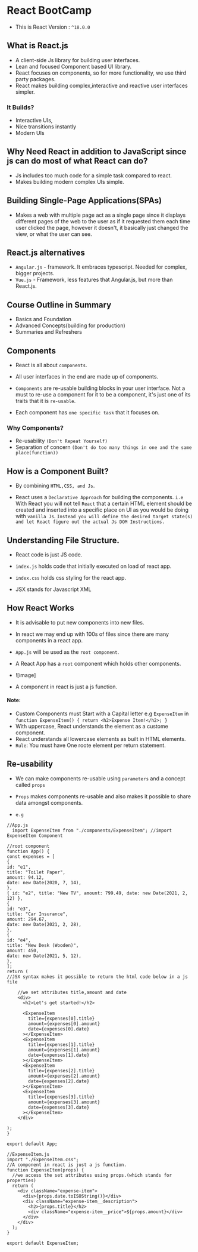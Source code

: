 # React BootCamp

- This is React Version : `^18.0.0`

## What is React.js

- A client-side Js library for building user interfaces.
- Lean and focused Component based UI library.
- React focuses on components, so for more functionality, we use third party packages.
- React makes building complex,interactive and reactive user interfaces simpler.

### It Builds?

- Interactive UIs,
- Nice transitions instantly
- Modern UIs

## Why Need React in addition to JavaScript since js can do most of what React can do?

- Js includes too much code for a simple task compared to react.
- Makes building modern complex UIs simple.

## Building Single-Page Applications(SPAs)

- Makes a web with multiple page act as a single page since it displays different pages of the web to the user as if it requested them each time user clicked the page, however it doesn't, it basically just changed the view, or what the user can see.

## React.js alternatives

- `Angular.js` - framework. It embraces typescript. Needed for complex, bigger projects.
- `Vue.js` - Framework, less features that Angular.js, but more than React.js.

## Course Outline in Summary

- Basics and Foundation
- Advanced Concepts(building for production)
- Summaries and Refreshers

## Components

- React is all about `components`.
- All user interfaces in the end are made up of components.

- `Components` are re-usable building blocks in your user interface. Not a must to re-use a component for it to be a component, it's just one of its traits that it is `re-usable`.
- Each component has `one specific task` that it focuses on.

### Why Components?

- Re-usability `(Don't Repeat Yourself)`
- Separation of concern `(Don't do too many things in one and the same place(function))`

## How is a Component Built?

- By combining `HTML,CSS, and Js`.

- React uses a `Declarative Approach` for building the components. `i.e` With React you will not tell `React` that a certain HTML element should be created and inserted into a specific place on UI as you would be doing with `vanilla Js`. `Instead you will define the desired target state(s) and let React figure out the actual Js DOM Instructions.`

## Understanding File Structure.

- React code is just JS code.
- `index.js` holds code that initially executed on load of react app.
- `index.css` holds css styling for the react app.

- JSX stands for Javascript XML

## How React Works

- It is advisable to put new components into new files.
- In react we may end up with 100s of files since there are many components in a react app.
- `App.js` will be used as the `root component`.

- A React App has a `root` component which holds other components.
- ![image]
- A component in react is just a js function.

#### Note:

- Custom Components must Start with a Capital letter e.g `ExpenseItem` in
  `function ExpenseItem() {
  return <h2>Expense Item!</h2>;
}`
- With uppercase, React understands the element as a custome component.
- React understands all lowercase elements as built in HTML elements.
- `Rule`: You must have One roote element per return statement.

## Re-usability

- We can make components re-usable using `parameters` and a concept called `props`
- `Props` makes components re-usable and also makes it possible to share data amongst components.

- `e.g`

```
//App.js
  import ExpenseItem from "./components/ExpenseItem"; //import ExpenseItem Component

//root component
function App() {
const expenses = [
{
id: "e1",
title: "Toilet Paper",
amount: 94.12,
date: new Date(2020, 7, 14),
},
{ id: "e2", title: "New TV", amount: 799.49, date: new Date(2021, 2, 12) },
{
id: "e3",
title: "Car Insurance",
amount: 294.67,
date: new Date(2021, 2, 28),
},
{
id: "e4",
title: "New Desk (Wooden)",
amount: 450,
date: new Date(2021, 5, 12),
},
];
return (
//JSX syntax makes it possible to return the html code below in a js file

    //we set attributes title,amount and date
    <div>
      <h2>Let's get started!</h2>

      <ExpenseItem
        title={expenses[0].title}
        amount={expenses[0].amount}
        date={expenses[0].date}
      ></ExpenseItem>
      <ExpenseItem
        title={expenses[1].title}
        amount={expenses[1].amount}
        date={expenses[1].date}
      ></ExpenseItem>
      <ExpenseItem
        title={expenses[2].title}
        amount={expenses[2].amount}
        date={expenses[2].date}
      ></ExpenseItem>
      <ExpenseItem
        title={expenses[3].title}
        amount={expenses[3].amount}
        date={expenses[3].date}
      ></ExpenseItem>
    </div>

);
}

export default App;
```

```
//ExpenseItem.js
import "./ExpenseItem.css";
//A component in react is just a js function.
function ExpenseItem(props) {
  //we access the set attributes using props.(which stands for properties)
  return (
    <div className="expense-item">
      <div>{props.date.toISOString()}</div>
      <div className="expense-item__description">
        <h2>{props.title}</h2>
        <div className="expense-item__price">${props.amount}</div>
      </div>
    </div>
  );
}

export default ExpenseItem;
```
